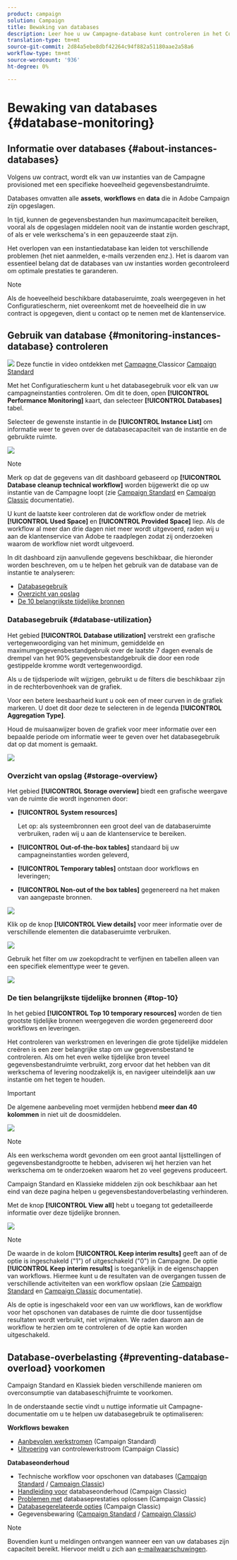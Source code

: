 ```yaml
---
product: campaign
solution: Campaign
title: Bewaking van databases
description: Leer hoe u uw Campagne-database kunt controleren in het Configuratiescherm
translation-type: tm+mt
source-git-commit: 2d84a5ebe8dbf42264c94f882a51180aae2a58a6
workflow-type: tm+mt
source-wordcount: '936'
ht-degree: 0%

---
```



# Bewaking van databases {#database-monitoring}

## Informatie over databases {#about-instances-databases}

Volgens uw contract, wordt elk van uw instanties van de Campagne provisioned met een specifieke hoeveelheid gegevensbestandruimte.

Databases omvatten alle **assets**, **workflows** en **data** die in Adobe Campaign zijn opgeslagen.

In tijd, kunnen de gegevensbestanden hun maximumcapaciteit bereiken, vooral als de opgeslagen middelen nooit van de instantie worden geschrapt, of als er vele werkschema&#39;s in een gepauzeerde staat zijn.

Het overlopen van een instantiedatabase kan leiden tot verschillende problemen (het niet aanmelden, e-mails verzenden enz.). Het is daarom van essentieel belang dat de databases van uw instanties worden gecontroleerd om optimale prestaties te garanderen.

>[!NOTE]
>
>Als de hoeveelheid beschikbare databaseruimte, zoals weergegeven in het Configuratiescherm, niet overeenkomt met de hoeveelheid die in uw contract is opgegeven, dient u contact op te nemen met de klantenservice.

## Gebruik van database {#monitoring-instances-database} controleren

![](assets/do-not-localize/how-to-video.png) Deze functie in video ontdekken met  [Campagne ](https://experienceleague.adobe.com/docs/campaign-classic-learn/control-panel/performance-monitoring/monitoring-databases.html?lang=en#performance-monitoring) Classicor  [Campaign Standard](https://experienceleague.adobe.com/docs/campaign-standard-learn/control-panel/performance-monitoring/monitoring-databases.html?lang=en#performance-monitoring)

Met het Configuratiescherm kunt u het databasegebruik voor elk van uw campagneinstanties controleren. Om dit te doen, open **[!UICONTROL Performance Monitoring]** kaart, dan selecteer **[!UICONTROL Databases]** tabel.

Selecteer de gewenste instantie in de **[!UICONTROL Instance List]** om informatie weer te geven over de databasecapaciteit van de instantie en de gebruikte ruimte.

![](assets/databases_dashboard.png)

>[!NOTE]
>
>Merk op dat de gegevens van dit dashboard gebaseerd op **[!UICONTROL Database cleanup technical workflow]** worden bijgewerkt die op uw instantie van de Campagne loopt (zie [Campaign Standard](https://docs.adobe.com/help/en/campaign-standard/using/administrating/application-settings/technical-workflows.html#list-of-technical-workflows) en [Campaign Classic](https://docs.adobe.com/help/en/campaign-classic/using/monitoring-campaign-classic/data-processing/database-cleanup-workflow.html) documentatie).
>
>U kunt de laatste keer controleren dat de workflow onder de metriek **[!UICONTROL Used Space]** en **[!UICONTROL Provided Space]** liep. Als de workflow al meer dan drie dagen niet meer wordt uitgevoerd, raden wij u aan de klantenservice van Adobe te raadplegen zodat zij onderzoeken waarom de workflow niet wordt uitgevoerd.

In dit dashboard zijn aanvullende gegevens beschikbaar, die hieronder worden beschreven, om u te helpen het gebruik van de database van de instantie te analyseren:

* [Databasegebruik](../../performance-monitoring/using/database-monitoring.md#database-utilization)
* [Overzicht van opslag](../../performance-monitoring/using/database-monitoring.md#storage-overview)
* [De 10 belangrijkste tijdelijke bronnen](../../performance-monitoring/using/database-monitoring.md#top-10)

### Databasegebruik {#database-utilization}

Het gebied **[!UICONTROL Database utilization]** verstrekt een grafische vertegenwoordiging van het minimum, gemiddelde en maximumgegevensbestandgebruik over de laatste 7 dagen evenals de drempel van het 90% gegevensbestandgebruik die door een rode gestippelde kromme wordt vertegenwoordigd.

Als u de tijdsperiode wilt wijzigen, gebruikt u de filters die beschikbaar zijn in de rechterbovenhoek van de grafiek.

Voor een betere leesbaarheid kunt u ook een of meer curven in de grafiek markeren. U doet dit door deze te selecteren in de legenda **[!UICONTROL Aggregation Type]**.

Houd de muisaanwijzer boven de grafiek voor meer informatie over een bepaalde periode om informatie weer te geven over het databasegebruik dat op dat moment is gemaakt.

![](assets/databases_dashboard_detail.png)

### Overzicht van opslag {#storage-overview}

Het gebied **[!UICONTROL Storage overview]** biedt een grafische weergave van de ruimte die wordt ingenomen door:

* **[!UICONTROL System resources]**

   Let op: als systeembronnen een groot deel van de databaseruimte verbruiken, raden wij u aan de klantenservice te bereiken.

* **[!UICONTROL Out-of-the-box tables]** standaard bij uw campagneinstanties worden geleverd,
* **[!UICONTROL Temporary tables]** ontstaan door workflows en leveringen;
* **[!UICONTROL Non-out of the box tables]** gegenereerd na het maken van aangepaste bronnen.

![](assets/database-storage-overview.png)

Klik op de knop **[!UICONTROL View details]** voor meer informatie over de verschillende elementen die databaseruimte verbruiken.

![](assets/database-storage-details.png)

Gebruik het filter om uw zoekopdracht te verfijnen en tabellen alleen van een specifiek elementtype weer te geven.

![](assets/database-storage-overview-filter.png)

### De tien belangrijkste tijdelijke bronnen {#top-10}

In het gebied **[!UICONTROL Top 10 temporary resources]** worden de tien grootste tijdelijke bronnen weergegeven die worden gegenereerd door workflows en leveringen.

Het controleren van werkstromen en leveringen die grote tijdelijke middelen creëren is een zeer belangrijke stap om uw gegevensbestand te controleren. Als om het even welke tijdelijke bron teveel gegevensbestandruimte verbruikt, zorg ervoor dat het hebben van dit werkschema of levering noodzakelijk is, en navigeer uiteindelijk aan uw instantie om het tegen te houden.

>[!IMPORTANT]
>
>De algemene aanbeveling moet vermijden hebbend **meer dan 40 kolommen** in niet uit de doosmiddelen.

![](assets/database-top10.png)

>[!NOTE]
>
>Als een werkschema wordt gevonden om een groot aantal lijsttellingen of gegevensbestandgrootte te hebben, adviseren wij het herzien van het werkschema om te onderzoeken waarom het zo veel gegevens produceert.
>
>Campaign Standard en Klassieke middelen zijn ook beschikbaar aan het eind van deze pagina helpen u gegevensbestandoverbelasting verhinderen.

Met de knop **[!UICONTROL View all]** hebt u toegang tot gedetailleerde informatie over deze tijdelijke bronnen.

![](assets/database-top10-view.png)

>[!NOTE]
>
>De waarde in de kolom **[!UICONTROL Keep interim results]** geeft aan of de optie is ingeschakeld (&quot;1&quot;) of uitgeschakeld (&quot;0&quot;) in Campagne. De optie **[!UICONTROL Keep interim results]** is toegankelijk in de eigenschappen van workflows. Hiermee kunt u de resultaten van de overgangen tussen de verschillende activiteiten van een workflow opslaan (zie [Campaign Standard](https://docs.adobe.com/content/help/en/campaign-standard/using/managing-processes-and-data/executing-a-workflow/managing-execution-options.html) en [Campaign Classic](https://docs.adobe.com/content/help/en/campaign-classic/using/automating-with-workflows/general-operation/workflow-best-practices.html#logs) documentatie).
>
>Als de optie is ingeschakeld voor een van uw workflows, kan de workflow voor het opschonen van databases de ruimte die door tussentijdse resultaten wordt verbruikt, niet vrijmaken. We raden daarom aan de workflow te herzien om te controleren of de optie kan worden uitgeschakeld.

## Database-overbelasting {#preventing-database-overload} voorkomen

Campaign Standard en Klassiek bieden verschillende manieren om overconsumptie van databaseschijfruimte te voorkomen.

In de onderstaande sectie vindt u nuttige informatie uit Campagne-documentatie om u te helpen uw databasegebruik te optimaliseren:

**Workflows bewaken**

* [Aanbevolen werkstromen](https://docs.adobe.com/content/help/en/campaign-standard/using/managing-processes-and-data/workflow-general-operation/best-practices-workflows.html)  (Campaign Standard)
* [Uitvoering](https://docs.adobe.com/help/en/campaign-classic/using/automating-with-workflows/monitoring-workflows/monitoring-workflow-execution.html)  van controlewerkstroom (Campaign Classic)

**Databaseonderhoud**

* Technische workflow voor opschonen van databases ([Campaign Standard](https://docs.adobe.com/help/en/campaign-standard/using/administrating/application-settings/technical-workflows.html#list-of-technical-workflows) / [Campaign Classic](https://docs.adobe.com/help/en/campaign-classic/using/monitoring-campaign-classic/data-processing/database-cleanup-workflow.html))
* [Handleiding voor](https://docs.adobe.com/content/help/en/campaign-classic/using/monitoring-campaign-classic/database-maintenance/recommendations.html)  databaseonderhoud (Campaign Classic)
* [Problemen met](https://docs.adobe.com/content/help/en/campaign-classic/using/monitoring-campaign-classic/troubleshooting/database-performances.html)  databaseprestaties oplossen (Campaign Classic)
* [Databasegerelateerde opties](https://docs.adobe.com/help/en/campaign-classic/using/installing-campaign-classic/appendices/configuring-campaign-options.html#database)  (Campaign Classic)
* Gegevensbewaring ([Campaign Standard](https://docs.adobe.com/help/en/campaign-standard/using/administrating/application-settings/data-retention.html) / [Campaign Classic](https://docs.adobe.com/help/en/campaign-classic/using/configuring-campaign-classic/data-model/data-model-best-practices.html#data-retention))

>[!NOTE]
>
>Bovendien kunt u meldingen ontvangen wanneer een van uw databases zijn capaciteit bereikt. Hiervoor meldt u zich aan [e-mailwaarschuwingen](../../performance-monitoring/using/email-alerting.md).
